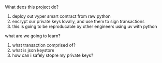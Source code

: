 <!--  Web3 favorites CU -->

What deos this project do?
1. deploy out vyper smart contract from raw python
2. encrypt  our private keys lovally, and use them to sign transactions
3. this is going to be reproducable by other engineers using uv with python

what are we going to learn?
1. what transaction comprised of?
2. what is json keystore
3. how can i safely stopre my private keys?